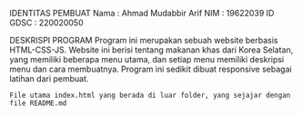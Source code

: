 IDENTITAS PEMBUAT
Nama    : Ahmad Mudabbir Arif
NIM     : 19622039
ID GDSC : 220020050

DESKRISPI PROGRAM
    Program ini merupakan sebuah website berbasis HTML-CSS-JS. Website ini berisi tentang makanan khas dari Korea Selatan, yang memiliki beberapa menu utama, dan setiap     menu memiliki deskripsi menu dan cara membuatnya. Program ini sedikit dibuat responsive sebagai latihan dari pembuat.
    
    File utama index.html yang berada di luar folder, yang sejajar dengan file README.md

